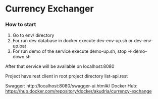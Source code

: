 # Currency Exchanger

### How to start

1. Go to env/ directory
2. For run dev database in docker execute dev-env-up.sh or dev-env-up.bat
3. For run demo of the service execute demo-up.sh, stop -> demo-down.sh

After that service will be available on localhost:8080

Project have rest client in root project directory list-api.rest

Swagger: http://localhost:8080/swagger-ui.html#/
Docker Hub: https://hub.docker.com/repository/docker/akudria/currency-exchange
